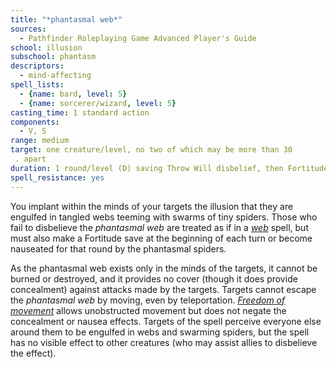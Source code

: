 ```yaml
---
title: "*phantasmal web*"
sources:
  - Pathfinder Roleplaying Game Advanced Player's Guide
school: illusion
subschool: phantasm
descriptors:
  - mind-affecting
spell_lists:
  - {name: bard, level: 5}
  - {name: sorcerer/wizard, level: 5}
casting_time: 1 standard action
components:
  - V, S
range: medium
target: one creature/level, no two of which may be more than 30
 . apart
duration: 1 round/level (D) saving Throw Will disbelief, then Fortitude partial; see text
spell_resistance: yes
---
```


You implant within the minds of your targets the illusion that they are engulfed in tangled webs teeming with swarms of tiny spiders. Those who fail to disbelieve the *phantasmal web* are treated as if in a [*web*](/spells/web/) spell, but must also make a Fortitude save at the beginning of each turn or become nauseated for that round by the phantasmal spiders.

As the phantasmal web exists only in the minds of the targets, it cannot be burned or destroyed, and it provides no cover (though it does provide concealment) against attacks made by the targets. Targets cannot escape the *phantasmal web* by moving, even by teleportation. [*Freedom of movement*](/spells/freedom-of-movement/) allows unobstructed movement but does not negate the concealment or nausea effects. Targets of the spell perceive everyone else around them to be engulfed in webs and swarming spiders, but the spell has no visible effect to other creatures (who may assist allies to disbelieve the effect).

